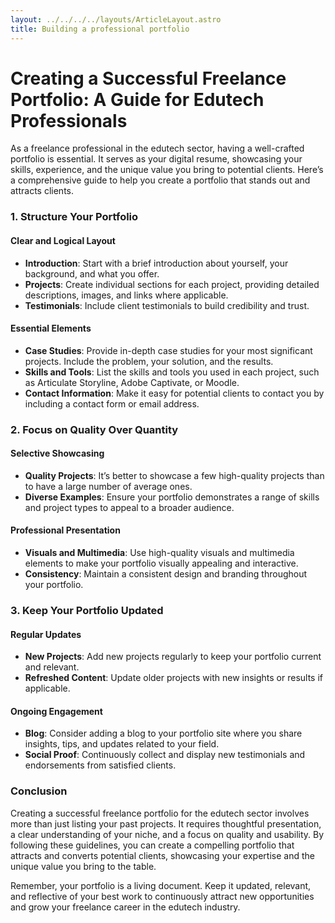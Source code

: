 ```yaml
---
layout: ../../../../layouts/ArticleLayout.astro
title: Building a professional portfolio
---
```


# Creating a Successful Freelance Portfolio: A Guide for Edutech Professionals

As a freelance professional in the edutech sector, having a well-crafted portfolio is essential. It serves as your digital resume, showcasing your skills, experience, and the unique value you bring to potential clients. Here’s a comprehensive guide to help you create a portfolio that stands out and attracts clients.

### 1. Structure Your Portfolio

#### Clear and Logical Layout
- **Introduction**: Start with a brief introduction about yourself, your background, and what you offer.
- **Projects**: Create individual sections for each project, providing detailed descriptions, images, and links where applicable.
- **Testimonials**: Include client testimonials to build credibility and trust.

#### Essential Elements
- **Case Studies**: Provide in-depth case studies for your most significant projects. Include the problem, your solution, and the results.
- **Skills and Tools**: List the skills and tools you used in each project, such as Articulate Storyline, Adobe Captivate, or Moodle.
- **Contact Information**: Make it easy for potential clients to contact you by including a contact form or email address.

### 2. Focus on Quality Over Quantity

#### Selective Showcasing
- **Quality Projects**: It’s better to showcase a few high-quality projects than to have a large number of average ones.
- **Diverse Examples**: Ensure your portfolio demonstrates a range of skills and project types to appeal to a broader audience.

#### Professional Presentation
- **Visuals and Multimedia**: Use high-quality visuals and multimedia elements to make your portfolio visually appealing and interactive.
- **Consistency**: Maintain a consistent design and branding throughout your portfolio.

### 3. Keep Your Portfolio Updated

#### Regular Updates
- **New Projects**: Add new projects regularly to keep your portfolio current and relevant.
- **Refreshed Content**: Update older projects with new insights or results if applicable.

#### Ongoing Engagement
- **Blog**: Consider adding a blog to your portfolio site where you share insights, tips, and updates related to your field.
- **Social Proof**: Continuously collect and display new testimonials and endorsements from satisfied clients.

### Conclusion

Creating a successful freelance portfolio for the edutech sector involves more than just listing your past projects. It requires thoughtful presentation, a clear understanding of your niche, and a focus on quality and usability. By following these guidelines, you can create a compelling portfolio that attracts and converts potential clients, showcasing your expertise and the unique value you bring to the table.

Remember, your portfolio is a living document. Keep it updated, relevant, and reflective of your best work to continuously attract new opportunities and grow your freelance career in the edutech industry.